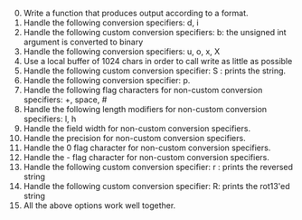0. Write a function that produces output according to a format.
1. Handle the following conversion specifiers: d, i
2. Handle the following custom conversion specifiers:
b: the unsigned int argument is converted to binary
3. Handle the following conversion specifiers: u, o, x, X
4. Use a local buffer of 1024 chars in order to call write as little as possible
5. Handle the following custom conversion specifier:
S : prints the string.
6. Handle the following conversion specifier: p.
7. Handle the following flag characters for non-custom conversion specifiers: +, space, #
8. Handle the following length modifiers for non-custom conversion specifiers: l, h
9. Handle the field width for non-custom conversion specifiers.
10. Handle the precision for non-custom conversion specifiers.
11. Handle the 0 flag character for non-custom conversion specifiers.
12. Handle the - flag character for non-custom conversion specifiers.
13. Handle the following custom conversion specifier:
r : prints the reversed string
14. Handle the following custom conversion specifier:
R: prints the rot13'ed string
15. All the above options work well together.
